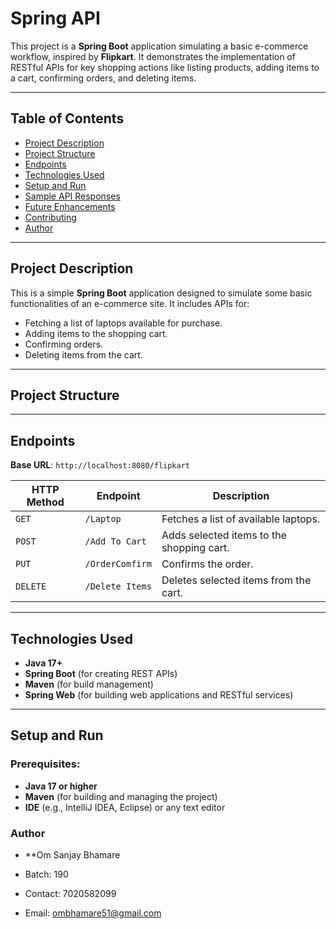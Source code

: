 # Spring API

This project is a **Spring Boot** application simulating a basic e-commerce workflow, inspired by **Flipkart**. It demonstrates the implementation of RESTful APIs for key shopping actions like listing products, adding items to a cart, confirming orders, and deleting items. 

---

## Table of Contents
- [Project Description](#project-description)
- [Project Structure](#project-structure)
- [Endpoints](#endpoints)
- [Technologies Used](#technologies-used)
- [Setup and Run](#setup-and-run)
- [Sample API Responses](#sample-api-responses)
- [Future Enhancements](#future-enhancements)
- [Contributing](#contributing)
- [Author](#author)

---

## Project Description

This is a simple **Spring Boot** application designed to simulate some basic functionalities of an e-commerce site. It includes APIs for:
- Fetching a list of laptops available for purchase.
- Adding items to the shopping cart.
- Confirming orders.
- Deleting items from the cart.

---

## Project Structure


---

## Endpoints

**Base URL**: `http://localhost:8080/flipkart`

| HTTP Method | Endpoint           | Description                           |
|-------------|--------------------|---------------------------------------|
| `GET`       | `/Laptop`          | Fetches a list of available laptops.  |
| `POST`      | `/Add To Cart`     | Adds selected items to the shopping cart. |
| `PUT`       | `/OrderComfirm`    | Confirms the order.                   |
| `DELETE`    | `/Delete Items`    | Deletes selected items from the cart. |

---

## Technologies Used

- **Java 17+**
- **Spring Boot** (for creating REST APIs)
- **Maven** (for build management)
- **Spring Web** (for building web applications and RESTful services)

---

## Setup and Run

### Prerequisites:
- **Java 17 or higher**
- **Maven** (for building and managing the project)
- **IDE** (e.g., IntelliJ IDEA, Eclipse) or any text editor

### Author
- **Om Sanjay Bhamare

- Batch: 190
- Contact: 7020582099
- Email: ombhamare51@gmail.com

